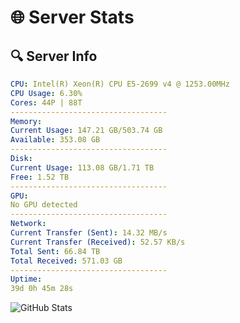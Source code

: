 # 🌐 Server Stats
## 🔍 Server Info
```yaml
CPU: Intel(R) Xeon(R) CPU E5-2699 v4 @ 1253.00MHz
CPU Usage: 6.30%
Cores: 44P | 88T
-----------------------------------
Memory:
Current Usage: 147.21 GB/503.74 GB
Available: 353.08 GB
-----------------------------------
Disk:
Current Usage: 113.08 GB/1.71 TB
Free: 1.52 TB
-----------------------------------
GPU:
No GPU detected
-----------------------------------
Network:
Current Transfer (Sent): 14.32 MB/s
Current Transfer (Received): 52.57 KB/s
Total Sent: 66.84 TB
Total Received: 571.03 GB
-----------------------------------
Uptime:
39d 0h 45m 28s
```
![GitHub Stats](https://img.shields.io/badge/Updated-2025-04-15_22:08:17-blue)